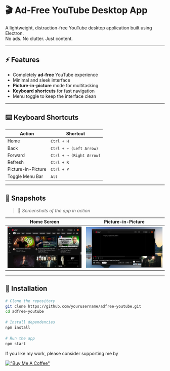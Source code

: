 # 🎬 Ad-Free YouTube Desktop App

A lightweight, distraction-free YouTube desktop application built using Electron.  
No ads. No clutter. Just content.

---

## ⚡ Features

- Completely **ad-free** YouTube experience
- Minimal and sleek interface
- **Picture-in-picture** mode for multitasking
- **Keyboard shortcuts** for fast navigation
- Menu toggle to keep the interface clean

---

## ⌨️ Keyboard Shortcuts

| Action               | Shortcut                |
|----------------------|--------------------------|
| Home                 | `Ctrl + H`               |
| Back                 | `Ctrl + ← (Left Arrow)`  |
| Forward              | `Ctrl + → (Right Arrow)` |
| Refresh              | `Ctrl + R`               |
| Picture-in-Picture   | `Ctrl + P`               |
| Toggle Menu Bar      | `Alt`                    |

---

## 📸 Snapshots

> 📍 *Screenshots of the app in action*

| Home Screen | Picture-in-Picture |
|-------------|--------------------|
| ![Home](homepage.png) | ![PiP](PIP.png) |

---

## 🚀 Installation

```bash
# Clone the repository
git clone https://github.com/yourusername/adfree-youtube.git
cd adfree-youtube

# Install dependencies
npm install

# Run the app
npm start
```

If you like my work, please consider supporting me by

[!["Buy Me A Coffee"](https://www.buymeacoffee.com/assets/img/custom_images/orange_img.png)](https://www.buymeacoffee.com/abhishekvankar)


